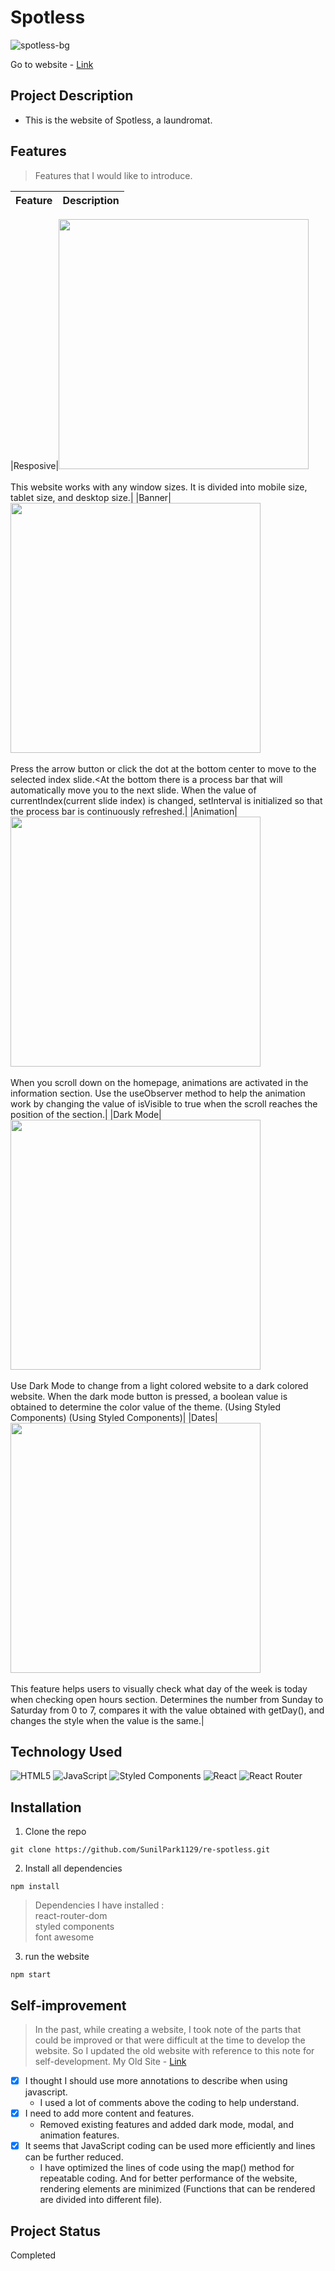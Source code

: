 # Spotless
![spotless-bg](https://user-images.githubusercontent.com/106734133/199409702-ac757af9-42a5-4fce-988b-69877837e871.jpg)

Go to website - [Link](https://sunilpark1129.github.io/re-spotless/)

## Project Description

- This is the website of Spotless, a laundromat.

## Features
> Features that I would like to introduce.

|Feature|Description|
|:--:|:--|

|Resposive|<img src="https://user-images.githubusercontent.com/106734133/199409766-e6878d03-1fa3-401f-8651-b6b0d2ad9236.jpg" width="400"><br><br>This website works with any window sizes. It is divided into mobile size, tablet size, and desktop size.|
|Banner|<img src="https://user-images.githubusercontent.com/106734133/199409151-218603ca-3b0b-449f-b70c-51261a504b08.jpg" width="400"><br><br>Press the arrow button or click the dot at the bottom center to move to the selected index slide.<At the bottom there is a process bar that will automatically move you to the next slide. When the value of currentIndex(current slide index) is changed, setInterval is initialized so that the process bar is continuously refreshed.|
|Animation|<img src="https://user-images.githubusercontent.com/106734133/199409241-733b58f7-0ad3-42e2-bfa0-1ffe3eb8650c.jpg" height="400"><br><br>When you scroll down on the homepage, animations are activated in the information section. Use the useObserver method to help the animation work by changing the value of isVisible to true when the scroll reaches the position of the section.|
|Dark Mode|<img src="https://user-images.githubusercontent.com/106734133/199409287-8852cf4c-e771-4464-ba3b-bfea602bb94e.jpg" height="400"><br><br>Use Dark Mode to change from a light colored website to a dark colored website. When the dark mode button is pressed, a boolean value is obtained to determine the color value of the theme. (Using Styled Components) (Using Styled Components)|
|Dates|<img src="https://user-images.githubusercontent.com/106734133/199409435-a7798ac9-539f-4988-9d89-419c809dcc77.jpg" height="400"><br><br>This feature helps users to visually check what day of the week is today when checking open hours section. Determines the number from Sunday to Saturday from 0 to 7, compares it with the value obtained with getDay(), and changes the style when the value is the same.|

## Technology Used

![HTML5](https://img.shields.io/badge/html5-%23E34F26.svg?style=for-the-badge&logo=html5&logoColor=white) ![JavaScript](https://img.shields.io/badge/javascript-%23323330.svg?style=for-the-badge&logo=javascript&logoColor=%23F7DF1E) ![Styled Components](https://img.shields.io/badge/styled--components-DB7093?style=for-the-badge&logo=styled-components&logoColor=white) ![React](https://img.shields.io/badge/react-%2320232a.svg?style=for-the-badge&logo=react&logoColor=%2361DAFB) ![React Router](https://img.shields.io/badge/React_Router-CA4245?style=for-the-badge&logo=react-router&logoColor=white)


## Installation
1. Clone the repo
```
git clone https://github.com/SunilPark1129/re-spotless.git
```
2. Install all dependencies
```
npm install
```
> Dependencies I have installed :<br>react-router-dom<br> styled components<br> font awesome<br> 

3. run the website
```
npm start
```

## Self-improvement
> In the past, while creating a website, I took note of the parts that could be improved or that were difficult at the time to develop the website.
So I updated the old website with reference to this note for self-development. My Old Site - [Link](https://github.com/SunilPark1129/spotless)

- [x] I thought I should use more annotations to describe when using javascript.
  - I used a lot of comments above the coding to help understand.
- [x] I need to add more content and features.
  - Removed existing features and added dark mode, modal, and animation features.
- [x] It seems that JavaScript coding can be used more efficiently and lines can be further reduced.
  - I have optimized the lines of code using the map() method for repeatable coding. And for better performance of the website, rendering elements are minimized (Functions that can be rendered are divided into different file).

## Project Status
Completed
